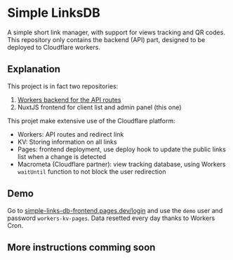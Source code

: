 # Simple LinksDB

A simple short link manager, with support for views tracking and QR codes. This repository only contains the backend (API) part, designed to be deployed to Cloudflare workers.

## Explanation

This project is in fact two repositories:

1. [Workers backend for the API routes](https://github.com/FelixINX/simple-links-db-backend)
2. NuxtJS frontend for client list and admin panel (this one)

This projet make extensive use of the Cloudflare platform:

- Workers: API routes and redirect link
- KV: Storing information on all links
- Pages: frontend deployment, use deploy hook to update the public links list when a change is detected
- Macrometa (Cloudflare partner): view tracking database, using Workers `waitUntil` function to not block the user redirection

## Demo

Go to [simple-links-db-frontend.pages.dev/login](https://simple-links-db-frontend.pages.dev/login) and use the `demo` user and password `workers-kv-pages`. Data resetted every day thanks to Workers Cron.

## More instructions comming soon